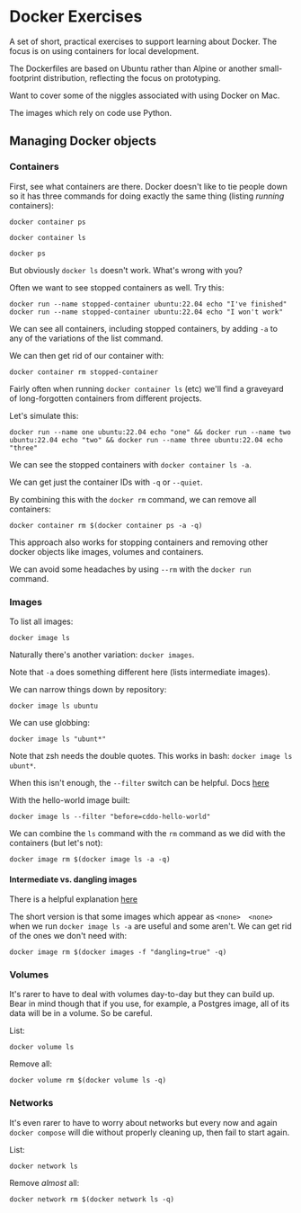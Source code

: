 # Docker Exercises

A set of short, practical exercises to support learning about Docker. The focus is on using containers for local development.

The Dockerfiles are based on Ubuntu rather than Alpine or another small-footprint distribution, reflecting the focus on prototyping.

Want to cover some of the niggles associated with using Docker on Mac.

The images which rely on code use Python.

## Managing Docker objects

### Containers

First, see what containers are there. Docker doesn't like to tie people down so it has three commands for doing exactly the same thing (listing *running* containers):

```
docker container ps

docker container ls

docker ps

```

But obviously `docker ls` doesn't work. What's wrong with you?

Often we want to see stopped containers as well. Try this:

```
docker run --name stopped-container ubuntu:22.04 echo "I've finished"
docker run --name stopped-container ubuntu:22.04 echo "I won't work"
```

We can see all containers, including stopped containers, by adding `-a` to any of the variations of the list command.

We can then get rid of our container with:

```
docker container rm stopped-container
```

Fairly often when running `docker container ls` (etc) we'll find a graveyard of long-forgotten containers from different projects.

Let's simulate this:

```
docker run --name one ubuntu:22.04 echo "one" && docker run --name two ubuntu:22.04 echo "two" && docker run --name three ubuntu:22.04 echo "three"
```

We can see the stopped containers with `docker container ls -a`.

We can get just the container IDs with `-q` or `--quiet`.

By combining this with the `docker rm` command, we can remove all containers:

```
docker container rm $(docker container ps -a -q)
```

This approach also works for stopping containers and removing other docker objects like images, volumes and containers.

We can avoid some headaches by using `--rm` with the `docker run` command.

### Images

To list all images:

```
docker image ls
```

Naturally there's another variation: `docker images`.

Note that `-a` does something different here (lists intermediate images).

We can narrow things down by repository:

```
docker image ls ubuntu
```

We can use globbing:

```
docker image ls "ubunt*"
```

Note that zsh needs the double quotes. This works in bash: `docker image ls ubunt*`.

When this isn't enough, the `--filter` switch can be helpful. Docs [here](https://docs.docker.com/engine/reference/commandline/images/)

With the hello-world image built:

```
docker image ls --filter "before=cddo-hello-world"
```

We can combine the `ls` command with the `rm` command as we did with the containers (but let's not):

```
docker image rm $(docker image ls -a -q)
```

#### Intermediate vs. dangling images

There is a helpful explanation [here](https://medium.com/@krishnakummar/dangling-none-none-docker-images-714514627fb#:~:text=Dangling%20%3A%20docker%20images,-Krishna&text=These%20intermediate%20images%20are%20important,a%20wastage%20of%20disk%20space.&text=These%20%3A%20are%20called%20as%20the,images%20needs%20to%20be%20pruned.)

The short version is that some images which appear as `<none>  <none>` when we run `docker image ls -a`
are useful and some aren't. We can get rid of the ones we don't need with:

```
docker image rm $(docker images -f "dangling=true" -q)
```

### Volumes

It's rarer to have to deal with volumes day-to-day but they can build up. Bear in mind though that if you use, for example, a Postgres image, all of its data will be in a volume. So be careful.

List:

```
docker volume ls
```

Remove all:

```
docker volume rm $(docker volume ls -q)
```

### Networks

It's even rarer to have to worry about networks but every now and again `docker compose` will die without
properly cleaning up, then fail to start again.

List:

```
docker network ls
```

Remove *almost* all:

```
docker network rm $(docker network ls -q)
```

